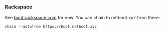 ### Rackspace

See [boot.rackspace.com](http://boot.rackspace.com) for now.  You can chain to netboot.xyz from there:

    chain --autofree https://boot.netboot.xyz
